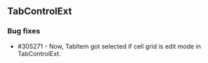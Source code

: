 ## TabControlExt

### Bug fixes

* \#305271 - Now, TabItem got selected if cell grid is edit mode in TabControlExt.